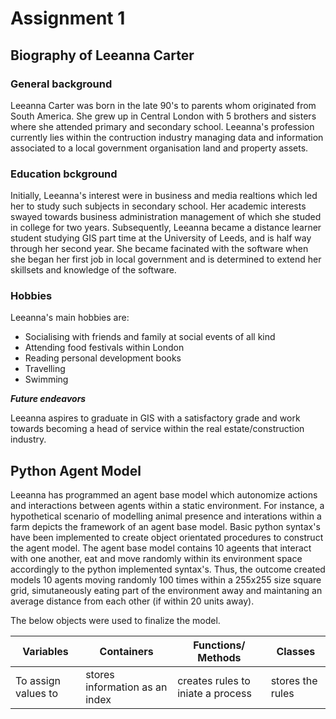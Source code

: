
# Assignment 1

## Biography of Leeanna Carter

### General background
Leeanna Carter was born in the late 90's to parents whom originated from South America. She grew up in Central London with 5 brothers and sisters where she attended primary and secondary school.  Leeanna's profession currently lies within
the contruction industry managing data and information associated to a local government organisation land and property assets.

### Education bckground
Initially, Leeanna's interest were in business and media realtions which led her to study such subjects in secondary school. Her academic interests swayed towards business administration management of which she studed in college for two years. Subsequently, Leeanna became a distance learner student studying GIS part time at the University of Leeds, and is half way through her second year. She became facinated with the software when she began her first job in local government and is determined to extend her skillsets and knowledge of the software. 

### Hobbies
Leeanna's main hobbies are:
* Socialising with friends and family at social events of all kind
* Attending food festivals within London
* Reading personal development books 
* Travelling 
* Swimming 

_**Future endeavors**_

Leeanna aspires to graduate in GIS with a satisfactory grade and work towards becoming a head of service within the real estate/construction industry.

## Python Agent Model

Leeanna has programmed an agent base model which autonomize actions and interactions between agents within a static environment. For instance, a hypothetical scenario of modelling animal presence and interations within a farm depicts the framework of an agent base model. Basic python syntax's have been implemented to create object orientated procedures to construct the agent model. The agent base model contains 10 ageents that interact with one another, eat and move randomly within its environment space accordingly to the python implemented syntax's. Thus, the outcome created models 10 agents moving randomly 100 times within a 255x255 size square grid, simutaneously eating part of the environment away and maintaning an average distance from each other (if within 20 units away).

The below objects were used to finalize the model.

Variables | Containers | Functions/ Methods | Classes
--------- | -----------| -------------------|--------
To assign values to | stores information as an index | creates rules to iniate a process | stores the rules 

